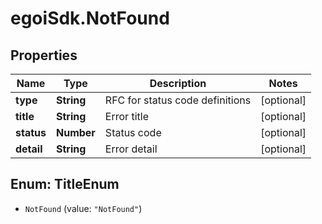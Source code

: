 # egoiSdk.NotFound

## Properties
Name | Type | Description | Notes
------------ | ------------- | ------------- | -------------
**type** | **String** | RFC for status code definitions | [optional] 
**title** | **String** | Error title | [optional] 
**status** | **Number** | Status code | [optional] 
**detail** | **String** | Error detail | [optional] 


<a name="TitleEnum"></a>
## Enum: TitleEnum


* `NotFound` (value: `"NotFound"`)




